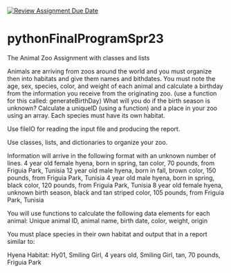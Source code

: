 [![Review Assignment Due Date](https://classroom.github.com/assets/deadline-readme-button-24ddc0f5d75046c5622901739e7c5dd533143b0c8e959d652212380cedb1ea36.svg)](https://classroom.github.com/a/Umu3ue5O)
# pythonFinalProgramSpr23
The Animal Zoo Assignment with classes and lists

Animals are arriving from zoos around the world and you must organize then into habitats and give them names and bithdates. You must note the age, sex, species, color, and weight of each animal and calculate a birthday from the information you receive from the originating zoo. (use a function for this called: generateBirthDay) What will you do if the birth season is unknown? Calculate a uniqueID (using a function) and a place in your zoo using an array. Each species must have its own habitat. 

Use fileIO for reading the input file and producing the report. 

Use classes, lists, and dictionaries to organize your zoo.

Information will arrive in the following format with an unknown number of lines.
4 year old female hyena, born in spring, tan color, 70 pounds, from Friguia Park, Tunisia
12 year old male hyena, born in fall, brown color, 150 pounds, from Friguia Park, Tunisia
4 year old male hyena, born in spring, black color, 120 pounds, from Friguia Park, Tunisia
8 year old female hyena, unknown birth season, black and tan striped color, 105 pounds, from Friguia Park, Tunisia

You will use functions to calculate the following data elements for each animal:
Unique animal ID, animal name, birth date, color, weight, origin

You must place species in their own habitat and output that in a report similar to:

Hyena Habitat:
Hy01, Smiling Girl, 4 years old, Smiling Girl, tan, 70 pounds, Friguia Park

